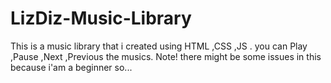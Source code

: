 # LizDiz-Music-Library
This is a music library that  i created using HTML ,CSS  ,JS . you can Play ,Pause ,Next ,Previous the musics. Note! there might be some issues in this because i'am a beginner so...
